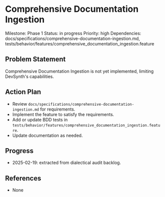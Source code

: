 # Comprehensive Documentation Ingestion
Milestone: Phase 1
Status: in progress
Priority: high
Dependencies: docs/specifications/comprehensive-documentation-ingestion.md, tests/behavior/features/comprehensive_documentation_ingestion.feature

## Problem Statement
Comprehensive Documentation Ingestion is not yet implemented, limiting DevSynth's capabilities.


## Action Plan
- Review `docs/specifications/comprehensive-documentation-ingestion.md` for requirements.
- Implement the feature to satisfy the requirements.
- Add or update BDD tests in `tests/behavior/features/comprehensive_documentation_ingestion.feature`.
- Update documentation as needed.

## Progress
- 2025-02-19: extracted from dialectical audit backlog.

## References
- None
